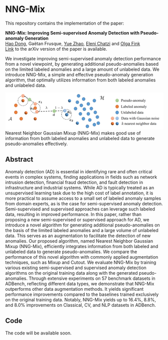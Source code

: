 # NNG-Mix

This repository contains the implementation of the paper:

**NNG-Mix: Improving Semi-supervised Anomaly Detection with Pseudo-anomaly Generation**  
[Hao Dong](https://sites.google.com/view/dong-hao/), Gaëtan Frusque, [Yue Zhao](https://viterbi-web.usc.edu/~yzhao010/), [Eleni Chatzi](https://chatzi.ibk.ethz.ch/about-us/people/prof-dr-eleni-chatzi.html) and [Olga Fink](https://people.epfl.ch/olga.fink?lang=en)  
[Link]() to the arXiv version of the paper is available.

We investigate improving semi-supervised anomaly detection performance from a novel viewpoint, by generating additional pseudo-anomalies based on the limited labeled anomalies and a large amount of unlabeled data. We introduce NNG-Mix, a simple and effective pseudo-anomaly generation algorithm, that optimally utilizes information from both labeled anomalies and unlabeled data.

<img src="pics/NNG-Mix.png" width="800">
Nearest Neighbor Gaussian Mixup (NNG-Mix) makes good use of information from both labeled anomalies and unlabeled data to generate pseudo-anomalies effectively.

## Abstract
Anomaly detection (AD) is essential in identifying rare and often critical events in complex systems, finding applications in fields such as network intrusion detection, financial fraud detection, and fault detection in infrastructure and industrial systems. While AD is typically treated as an unsupervised learning task due to the high cost of label annotation, it is more practical to assume access to a small set of labeled anomaly samples from domain experts, as is the case for semi-supervised anomaly detection. Semi-supervised and supervised approaches can leverage such labeled data, resulting in improved performance. In this paper, rather than proposing a new semi-supervised or supervised approach for AD, we introduce a novel algorithm for generating additional pseudo-anomalies on the basis of the limited labeled anomalies and a large volume of unlabeled data. This serves as an augmentation to facilitate the detection of new anomalies. Our proposed algorithm, named Nearest Neighbor Gaussian Mixup (NNG-Mix), efficiently integrates information from both labeled and unlabeled data to generate pseudo-anomalies. We compare the performance of this novel algorithm with commonly applied augmentation techniques, such as Mixup and Cutout. We evaluate NNG-Mix by training various existing semi-supervised and supervised anomaly detection algorithms on the original training data along with the generated pseudo-anomalies. Through extensive experiments on 57 benchmark datasets in ADBench, reflecting different data types, we demonstrate that NNG-Mix outperforms other data augmentation methods. It yields significant performance improvements compared to the baselines trained exclusively on the original training data. Notably, NNG-Mix yields up to 16.4%, 8.8%, and 8.0% improvements on Classical, CV, and NLP datasets in ADBench.

## Code
The code will be available soon.